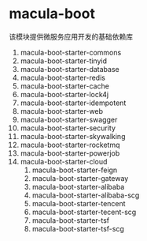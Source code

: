 # macula-boot

该模块提供微服务应用开发的基础依赖库

1. macula-boot-starter-commons
2. macula-boot-starter-tinyid
3. macula-boot-starter-database
4. macula-boot-starter-redis
5. macula-boot-starter-cache
6. macula-boot-starter-lock4j
7. macula-boot-starter-idempotent
8. macula-boot-starter-web
9. macula-boot-starter-swagger
10. macula-boot-starter-security
11. macula-boot-starter-skywalking
12. macula-boot-starter-rocketmq
13. macula-boot-starter-powerjob
14. macula-boot-starter-cloud
    1. macula-boot-starter-feign
    2. macula-boot-starter-gateway
    3. macula-boot-starter-alibaba
    4. macula-boot-starter-alibaba-scg
    5. macula-boot-starter-tencent
    6. macula-boot-starter-tecent-scg
    7. macula-boot-starter-tsf
    8. macula-boot-starter-tsf-scg
